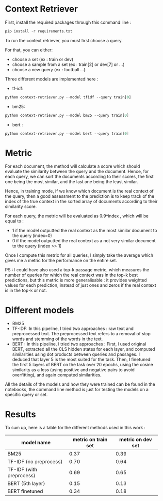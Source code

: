 # Context Retriever


First, install the required packages through this command line :

```python
pip install -r requirements.txt
```

To run the context retriever, you must first choose a query.

For that, you can either:
- choose a set (ex : train or dev)
- choose a sample from a set (ex : train[2] or dev[7] or ...)
- choose a new query (ex : football ...)

Three different models are implemented here :

- tf-idf:

```python
python context-retriever.py --model tfidf --query train[0]
```

- bm25:

```python
python context-retriever.py --model bm25 --query train[0]
```

- bert :

```python
python context-retriever.py --model bert --query train[0]
```


# Metric

For each document, the method will calculate a score which should evaluate the similarity between the query and the document.
Hence, for each query, we can sort the documents according to their scores, the first one being the most similar, and the last one being the least similar.

Hence, in training mode, if we know which document is the real context of the query, then a good assessment to the prediction is to keep track of the index of the true context in the sorted array of documents according to their similarity score.

For each query, the metric will be evaluated as 0.9^index , which will be equal to :
- 1 if the model outputted the real context as the most similar document to the query (index=0)
- 0 if the model outputted the real context as a not very similar document to the query (index >> 1)

Once I compute this metric for all queries, I simply take the average which gives me a metric for the performance on the entire set.


PS : I could have also used a top-k passage metric, which measures the number of queries for which the real context was in the top-k best predictions, but this metric is more generalisable : it provides weighted values for each prediction, instead of just ones and zeros if the real context is in the top-k or not.

# Different models

- BM25
- TF-IDF: In this pipeline, I tried two approaches : raw text and preprocessed text. The preprocessed text refers to a removal of stop words and stemming of the words in the text.
- BERT : In this pipeline, I tried two approaches : First, I used original BERT, extracted all the CLS hidden states for each layer, and computed similarities using dot products between queries and passages. I deduced that layer 5 is the most suited for the task. Then, I finetuned the first 5 layers of BERT on the task over 20 epochs, using the cosine similarity as a loss (using positive and negative pairs to avoid overfitting), and again computed similarities.

All the details of the models and how they were trained can be found in the notebooks, the command line method is just for testing the models on a specific query or set.


# Results

To sum up, here is a table for the different methods used in this work :

model name | metric on train set | metric on dev set
--- | --- | ---
BM25 | 0.37 | 0.39
TF-IDF (no preprocess) | 0.70 | 0.64
TF-IDF (with preprocess) | 0.69 | 0.65
BERT (5th layer) | 0.15 | 0.13
BERT finetuned | 0.34 | 0.18


